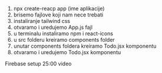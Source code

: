 1. npx create-reacp app (ime aplikacije)
2. brisemo fajlove koji nam nece trebati
3. instaliranje tailwind css
4. otvaramo i uredujemo App.js fajl
5. u terminalu instaliramo npm i react-icons
6. u src folderu kreiramo components folder
7. unutar components foldera kreiramo Todo.jsx komponentu
8. otvaramo i uredujemo Todo.jsx komponentu

Firebase setup 25:00 video



